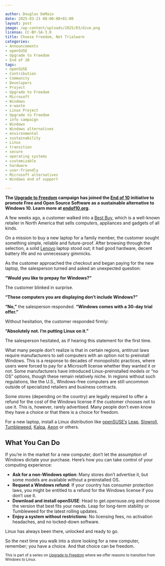 ```yaml
---

author: Douglas DeMaio
date: 2025-03-21 08:00:00+01:00
layout: post
image: /wp-content/uploads/2025/03/dive.png
license: CC-BY-SA-3.0
title: Choose Freedom, Not Trialware
categories:
- Announcements
- openSUSE
- Upgrade to Freedom
- End of 10
tags:
- openSUSE
- Contribution
- Community
- Developers
- Project
- Upgrade to Freedom
- Microsoft
- Windows
- e-waste
- Linux Project
- Upgrade to Freedom 
- info campaign
- Windows
- Windows alternatives
- environmental 
- sustainability
- Linux 
- transition
- secure 
- operating systems 
- customizable 
- hardware
- user-friendly 
- Microsoft alternatives
- Windows end of support

---
```


**The [Upgrade to Freedom](https://news.opensuse.org/category/upgrade-to-freedom) campaign has joined the [End of 10](https://endof10.org) initiative to promote Free and Open Source Software as a sustainable alternative to Windows 10. Learn more at [endof10.org](https://endof10.org).**

A few weeks ago, a customer walked into a [Best Buy](https://www.bestbuy.com/), which is a well-known retailer in North America that sells computers, appliances and gadgets of all kinds.

On a mission to buy a new laptop for a family member, the customer sought something simple, reliable and future-proof. After browsing through the selection, a solid [Lenovo](https://www.lenovo.com) laptop stood out; it had good hardware, decent battery life and no unnecessary gimmicks.

As the customer approached the checkout and began paying for the new laptop, the salesperson turned and asked an unexpected question:

**“Would you like to prepay for Windows?”**

The customer blinked in surprise.

**“These computers you are displaying don’t include Windows?”**

**“No,”** the salesperson responded. **“Windows comes with a 30-day trial offer.”**

Without hesitation, the customer responded firmly:

**“Absolutely not. I’m putting Linux on it.”**

The salesperson hesitated, as if hearing this statement for the first time.

What many people don’t realize is that in certain regions, antitrust laws require manufacturers to sell computers with an option not to preinstall Windows. This is a response to decades of monopolistic practices, where users were forced to pay for a Microsoft license whether they wanted it or not. Some manufacturers have introduced Linux-preinstalled models or “no OS” options, though these remain relatively niche. In regions without such regulations, like the U.S., Windows-free computers are still uncommon outside of specialized retailers and business contracts.

Some stores (depending on the country) are legally required to offer a refund for the cost of the Windows license if the customer chooses not to use it. This is, however, rarely advertised. Many people don’t even know they have a choice or that there is a choice for freedom.

For a new laptop, install a Linux distribution like [openSUSE’s](https://get.opensuse.org/) [Leap](https://get.opensuse.org/leap/), [Slowroll](https://en.opensuse.org/Portal:Slowroll), [Tumbleweed](https://get.opensuse.org/tumbleweed/), [Kalpa](https://kalpadesktop.org/), [Aeon](https://aeondesktop.org) or others.

## What You Can Do ##

If you’re in the market for a new computer, don’t let the assumption of Windows dictate your purchase. Here’s how you can take control of your computing experience:

- **Ask for a non-Windows option**: Many stores don’t advertise it, but some models are available without a preinstalled OS.
- **Request a Windows refund**: If your country has consumer protection laws, you might be entitled to a refund for the Windows license if you don’t use it.
- **Download and install openSUSE**: Head to get.opensuse.org and choose the version that best fits your needs. Leap for long-term stability or Tumbleweed for the latest rolling updates.
- **Enjoy a system without restrictions**: No licensing fees, no activation headaches, and no locked-down software.

Linux has always been there, unlocked and ready to go.

So the next time you walk into a store looking for a new computer, remember; you have a choice. And that choice can be freedom.

<small> This is part of a series on [Upgrade to Freedom](https://news.opensuse.org/category/upgrade-to-freedom) where we offer reasons to transition from Windows to Linux.</small>

<meta name="openSUSE, Open Source, development, Windows 10 end of support, Linux transition, Upgrade to Freedom campaign, Linux distributions, e-waste reduction, hardware sustainability, Ubuntu, Fedora, AlmaLinux, environmental benefits, secure operating systems, customizable Linux, Joanna Murzyn, KDE Akademy, electronic waste, open source, Linux alternatives, computer longevity, user-friendly Linux, live tutorials, ISO installation, Leap, Tumbleweed, Linux gaming, Linux for developers" content="HTML,CSS,XML,JavaScript">
